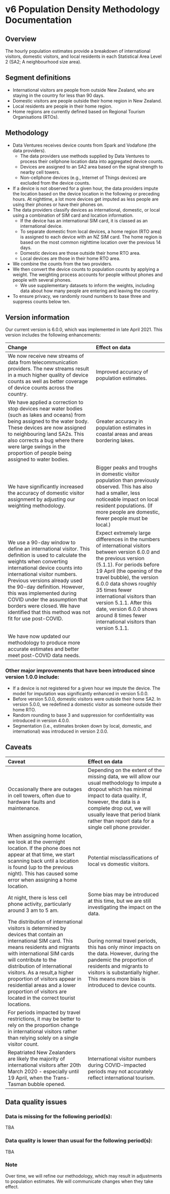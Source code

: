 # v6 Population Density Methodology Documentation
 
## Overview
 
The hourly population estimates provide a breakdown of international visitors, domestic visitors, and local residents in each Statistical Area Level 2 (SA2; A neighbourhood size area). 
 
## Segment definitions
- International visitors are people from outside New Zealand, who are staying in the country for less than 90 days.
- Domestic visitors are people outside their home region in New Zealand.
- Local residents are people in their home region.
- Home regions are currently defined based on Regional Tourism Organisations (RTOs). 

## Methodology
 
- Data Ventures receives device counts from Spark and Vodafone (the data providers). 
    - The data providers use methods supplied by Data Ventures to process their cellphone location data into aggregated device counts.
    - Devices are assigned to an SA2 area based on the signal strength to nearby cell towers.
    - Non-cellphone devices (e.g., Internet of Things devices) are excluded from the device counts.
- If a device is not observed for a given hour, the data providers impute the location based on the device location in the following or preceding hours. At nighttime, a lot more devices get imputed as less people are using their phones or have their phones on.
- The data providers classify devices as international, domestic, or local using a combination of SIM card and location information.
    - If the device has an international SIM card, it is classed as an international device.
    - To separate domestic from local devices, a home region (RTO area) is assigned to each device with an NZ SIM card. The home region is based on the most common nighttime location over the previous 14 days.
    - Domestic devices are those outside their home RTO area.
    - Local devices are those in their home RTO area.
- We combine the counts from the two providers.
- We then convert the device counts to population counts by applying a weight. The weighting process accounts for people without phones and people with several phones. 
    - We use supplementary datasets to inform the weights, including data about how many people are entering and leaving the country.
- To ensure privacy, we randomly round numbers to base three and suppress counts below ten.

## Version information
Our current version is 6.0.0, which was implemented in late April 2021.
This version includes the following enhancements:
 
| Change 	| Effect on data 	|
| :---	| :---	|
| We now receive new streams of data from telecommunication providers. The new streams result in a much higher quality of device counts as well as better coverage of device counts across the country. 	| Improved accuracy of population estimates. 	|
| We have applied a correction to stop devices near water bodies (such as lakes and oceans) from being assigned to the water body. These devices are now assigned to neighbouring land SA2s.  This also corrects a bug where there were large swings in the proportion of people being assigned to water bodies. 	| Greater accuracy in population estimates in coastal areas and areas bordering lakes. 	|
| We have significantly increased the accuracy of domestic visitor assignment by adjusting our weighting methodology. 	| Bigger peaks and troughs in domestic visitor population than previously observed.   This has also had a smaller, less noticeable impact on local resident populations. (If more people are domestic, fewer people must be local.) 	|
| We use a 90-day window to define an international visitor. This definition is used to calculate the weights when converting international device counts into international visitor numbers.  Previous versions already used the 90-day definition. However, this was implemented during COVID under the assumption that borders were closed. We have identified that this method was not fit for use post-COVID. 	| Expect extremely large differences in the numbers of international visitors between version 6.0.0 and the previous version (5.1.1).    For periods before 19 April (the opening of the travel bubble), the version 6.0.0 data shows roughly 35 times fewer international visitors than version 5.1.1.  After this date, version 6.0.0 shows around 8 times fewer international visitors than version 5.1.1. 	|
| We have now updated our methodology to produce more accurate estimates and better meet post-COVID data needs. 	|  	|

 
### Other major improvements that have been introduced since version 1.0.0 include:
- If a device is not registered for a given hour we impute the device. The model for imputation was significantly enhanced in version 5.0.0.
- Before version 5.0.0, domestic visitors were outside their home SA2. In version 5.0.0, we redefined a domestic visitor as someone outside their home RTO.
- Random rounding to base 3 and suppression for confidentiality was introduced in version 4.0.0.
- Segmentation (i.e., estimates broken down by local, domestic, and international) was introduced in version 2.0.0.


## Caveats

| Caveat 	| Effect on data 	|
| :---	| :---	|
| Occasionally there are outages in cell towers, often due to hardware faults and maintenance.  | Depending on the extent of the missing data, we will allow our usual methodology to impute a dropout which has minimal impact to data quality. If, however, the data is a complete drop out, we will usually leave that period blank rather than report data for a single cell phone provider.    |
| When assigning home location, we look at the overnight location. If the phone does not appear at that time, we start scanning back until a location is found (up to the previous night). This has caused some error when assigning a home location.   | Potential misclassifications of local vs domestic visitors.   |
| At night, there is less cell phone activity, particularly around 3 am to 5 am.  | Some bias may be introduced at this time, but we are still investigating the impact on the data.    |
| The distribution of international visitors is determined by devices that contain an international SIM card. This means residents and migrants with international SIM cards will contribute to the distribution of international visitors. As a result,a higher proportion of visitors appear in residential areas and a lower proportion of visitors are located in the correct tourist locations.    | During normal travel periods, this has only minor impacts on the data. However, during the pandemic the proportion of residents and migrants to visitors is substantially higher. This means more bias is introduced to device counts.
For periods impacted by travel restrictions, it may be better to rely on the proportion change in international visitors rather than relying solely on a single visitor count.  | 
| Repatriated New Zealanders are likely the majority of international visitors after 20th March 2020 - especially until 19 April, when the Trans-Tasman bubble opened.  | International visitor numbers during COVID-impacted periods may not accurately reflect international tourism. |


## Data quality issues
### Data is missing for the following period(s):
TBA

### Data quality is lower than usual for the following period(s):
TBA
 
### Note
Over time, we will refine our methodology, which may result in adjustments to population estimates. We will communicate changes when they take effect.
